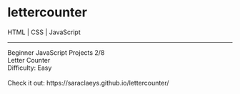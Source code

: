 # lettercounter
HTML | CSS | JavaScript
<hr>
Beginner JavaScript Projects 2/8 <br>
Letter Counter <br>
Difficulty: Easy <br>
<br>
Check it out: https://saraclaeys.github.io/lettercounter/
